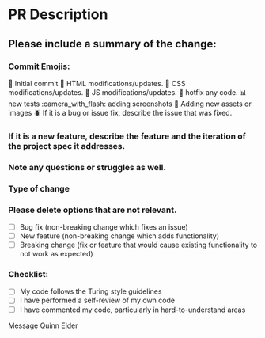 # PR Description
## Please include a summary of the change:
### Commit Emojis:
:tada: Initial commit
:construction: HTML modifications/updates.
:art: CSS modifications/updates.
:crystal_ball: JS modifications/updates.
:lipstick: hotfix any code.
:bar_chart: new tests
:camera_with_flash: adding screenshots
:bento: Adding new assets or images
:beetle: If it is a bug or issue fix, describe the issue that was fixed.

### If it is a new feature, describe the feature and the iteration of the project spec it addresses.
### Note any questions or struggles as well.
### Type of change
### Please delete options that are not relevant.
- [ ] Bug fix (non-breaking change which fixes an issue)
- [ ] New feature (non-breaking change which adds functionality)
- [ ] Breaking change (fix or feature that would cause existing functionality to not work as expected)
### Checklist:
- [ ] My code follows the Turing style guidelines
- [ ] I have performed a self-review of my own code
- [ ] I have commented my code, particularly in hard-to-understand areas

Message Quinn Elder

